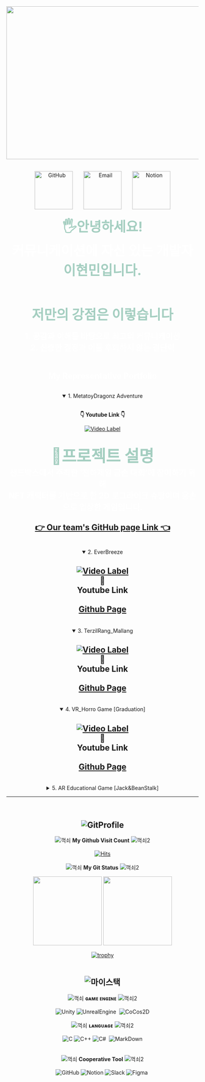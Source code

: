 <div align="center">

<!-- ![header](https://capsule-render.vercel.app/api?type=Soft&color=0:8FCCBA,100:B8D0C5&height=250&section=header&text=Lee%20Hyun%20Min&fontSize=120&animation=twinkling&fontColor=ceec90) -->
  
<div> <img src = https://user-images.githubusercontent.com/19919570/223028909-fc7588c9-75d1-4173-8947-1259c5cc3fff.gif style="width: 750px; height: 400px;"> </div>

<p align="center">

<br/>
  <a href="https://github.com/IIBluEll"><img width="100px" alt="GitHub" title="GitHub Page" src="https://user-images.githubusercontent.com/87287709/193750506-21b7d99b-431f-4e19-bb08-558fa65a0ce8.png"/></a>
  &#8287;&#8287;&#8287;&#8287;&#8287;
  <a href="mailto:hmlee4135@naver.com"><img width="100px" alt="Email" title="Send Email" src="https://user-images.githubusercontent.com/87287709/193750295-b367eb8a-8306-4357-82fb-c814a80a10ae.png"/></a>
  &#8287;&#8287;&#8287;&#8287;&#8287;
  <a href="https://www.notion.so/Hyunmin-Lee-1436d2f4b6a848a5896f6600b3892dc1"><img width="100px" alt="Notion" title="Notion" src="https://user-images.githubusercontent.com/87287709/193751823-1e7664bb-99e8-45d8-88a1-9f42303690ff.png"></a>



<br>

<span style="color:#A4CEC0; font-size:2.5em">__🖐안녕하세요!__ </span><br>
<span style="color:#ffffff; font-size:2.5em">__커뮤니케이션에 자신 있는 개발자__ </span>
<span style="color:#A4CEC0; font-size:2.5em">__이현민입니다.__ </span> <br/><br/>
<br><br>

<span style="color:#A4CEC0; font-size:2.5em">__저만의 강점은 이렇습니다__ </span><br/><br/>
<span style="color:#ffffff; font-size:1.5em">__1. 공감과 이해를 바탕으로 최고의 커뮤니케이션__</span><br/>
<span style="color:#ffffff; font-size:1.5em">__2. 신중한 결정과 이를 후회하지 않는 결단력__</span><br/>
<br><br>

<span style="color:#ffffff; font-size:1.5em">__My Representative Portfolio__</span>
<br/><br/>

<details open>
<summary>1. MetatoyDragonz Adventure</summary><br>

__👇 Youtube Link 👇__
<div markdown="1">

[![Video Label](http://img.youtube.com/vi/yil-smoRFbs/0.jpg)](https://youtu.be/yil-smoRFbs) <br>

<span style="color:#A4CEC0; font-size:2em">__🧾프로젝트 설명__ </span><br>
<span style="color:#ffffff; font-size:1em">샌드박스에서 주최한 ‘천하제일 금손 대회’에 참여하기 위해 </span><br>
<span style="color:#ffffff; font-size:1em"> NFT 캐릭터를 기반으로 한 2D 로그라이크 슈팅이며 용손으로 입상한 게임입니다. </span> 
<br><br>
 [👉 Our team's GitHub page Link 👈](https://github.com/Team5DD)
---
</div>
</details>

<br/>


<details open>
<summary>2. EverBreeze</summary>
<div markdown="1">

[![Video Label](http://img.youtube.com/vi/7IEP7cXD16U/0.jpg)](https://youtu.be/7IEP7cXD16U)
 <br/>🔼<br/>
__Youtube Link__<br/><br/>
 [Github Page](https://github.com/TeamTreeBox)
 ---
</div>
</details>

<br/>


<details open>
<summary>3. TerzilRang_Mallang</summary>
<div markdown="1">

[![Video Label](http://img.youtube.com/vi/mnLeVaGUZx0/0.jpg)](https://youtu.be/mnLeVaGUZx0)
 <br/>🔼<br/>
__Youtube Link__<br/><br/>
 [Github Page](https://github.com/IIBluEll/CrazArade)
 ---
</div>
</details>

<br/>


<details open>
<summary>4. VR_Horro Game [Graduation]</summary>
<div markdown="1">

[![Video Label](http://img.youtube.com/vi/WWuMLB3t5KA/0.jpg)](https://youtu.be/WWuMLB3t5KA)
 <br/>🔼<br/>
__Youtube Link__<br/><br/>
[Github Page](https://github.com/VRProjectHorror/VR_HorrorGame_Graduation)
 ---
</div>
</details>

<br/>


<details >
<summary>5. AR Educational Game [Jack&BeanStalk]</summary>
<div markdown="1">

[![Video Label](http://img.youtube.com/vi/dYrJfyiJd_M/0.jpg)](https://youtu.be/dYrJfyiJd_M) 
 <br/>🔼<br/>
__Youtube Link__<br/><br/>
[Github Page](https://github.com/BeanPocket/AR_Jack_beanstalk)
 ---
</div>
</details>


---
<br/>

  ![GitProfile](https://user-images.githubusercontent.com/19919570/183016384-17fa8e59-6240-47d1-97cf-8809fbdb607b.png)
  ---
![꺽쇠](https://user-images.githubusercontent.com/19919570/183018791-880784da-927b-4243-9544-992bcf2a6aa9.png) __My Github Visit Count__ ![꺽쇠2](https://user-images.githubusercontent.com/19919570/183019389-e5d23ae0-d48d-4826-9f41-894ebc9b1a3d.png) <br/><br/>
[![Hits](https://hits.seeyoufarm.com/api/count/incr/badge.svg?url=https%3A%2F%2Fgithub.com%2FIIBluEll&count_bg=%239BCFC7&title_bg=%23000000&icon=github.svg&icon_color=%23FFFFFF&title=Visit+Count&edge_flat=true)](https://hits.seeyoufarm.com)<br/><br/>
![꺽쇠](https://user-images.githubusercontent.com/19919570/183018791-880784da-927b-4243-9544-992bcf2a6aa9.png) __My Git Status__ ![꺽쇠2](https://user-images.githubusercontent.com/19919570/183019389-e5d23ae0-d48d-4826-9f41-894ebc9b1a3d.png) <br/>
<p>
  <img height="180em" src="https://github-readme-stats.vercel.app/api?username=IIBluEll&show_icons=true&include_all_commits=true&bg_color=30,8FCCBA,B8D0C5&title_color=fff&text_color=fff"> <img height="180em" src="https://github-readme-stats.vercel.app/api/top-langs/?username=IIBluEll&layout=compact&bg_color=30,B8D0C5,8FCCBA&title_color=fff&text_color=fff">
</p>
  
  [![trophy](https://github-profile-trophy.vercel.app/?username=IIBluEll)](https://github.com/ryo-ma/github-profile-trophy) <br/><br/>
  
![마이스택](https://user-images.githubusercontent.com/19919570/183019863-f740d7ae-b0c7-4ec8-a474-30d4ab04495e.png)
---
  
![꺽쇠](https://user-images.githubusercontent.com/19919570/183018791-880784da-927b-4243-9544-992bcf2a6aa9.png) __ɢᴀᴍᴇ ᴇɴɢɪɴᴇ__ ![꺽쇠2](https://user-images.githubusercontent.com/19919570/183019389-e5d23ae0-d48d-4826-9f41-894ebc9b1a3d.png)
 <br/><br/>
![Unity](https://img.shields.io/badge/Unity-222324?style=for-the-badge&logo=Unity&logoColor=white)&nbsp;![UnrealEngine](https://img.shields.io/badge/Unreal%20Engine-0E1128?style=for-the-badge&logo=UnrealEngine&logoColor=white) &nbsp;![CoCos2D](https://img.shields.io/badge/CoCos-55C2E1?style=for-the-badge&logo=CoCos&logoColor=white) <br/>
<br/>
![꺽쇠](https://user-images.githubusercontent.com/19919570/183018791-880784da-927b-4243-9544-992bcf2a6aa9.png) __ʟᴀɴɢᴜᴀɢᴇ__ ![꺽쇠2](https://user-images.githubusercontent.com/19919570/183019389-e5d23ae0-d48d-4826-9f41-894ebc9b1a3d.png) <br/><br/>
![C](https://img.shields.io/badge/C-A8B9CC?style=for-the-badge&logo=C&logoColor=black)&nbsp;![C++](https://img.shields.io/badge/C%2B%2B-00599C?style=for-the-badge&logo=C%2B%2B&logoColor=white)&nbsp;![C#](https://img.shields.io/badge/C%20Sharp-239120?style=for-the-badge&logo=CSharp&logoColor=white) &nbsp;![MarkDown](https://img.shields.io/badge/Mark%20Down-000000?style=for-the-badge&logo=Markdown&logoColor=white) <br/>
  <br/><br/>
![꺽쇠](https://user-images.githubusercontent.com/19919570/183018791-880784da-927b-4243-9544-992bcf2a6aa9.png) __Cooperative Tool__ ![꺽쇠2](https://user-images.githubusercontent.com/19919570/183019389-e5d23ae0-d48d-4826-9f41-894ebc9b1a3d.png) <br/><br/>
  ![GitHub](https://img.shields.io/badge/GitHub-181717?style=for-the-badge&logo=GitHub&logoColor=white)&nbsp;![Notion](https://img.shields.io/badge/Notion-000000?style=for-the-badge&logo=Notion&logoColor=white)&nbsp;![Slack](https://img.shields.io/badge/Slack-4A154B?style=for-the-badge&logo=Slack&logoColor=white)&nbsp;![Figma](https://img.shields.io/badge/Figma-F24E1E?style=for-the-badge&logo=Figma&logoColor=white)&nbsp;
  


  </div>

